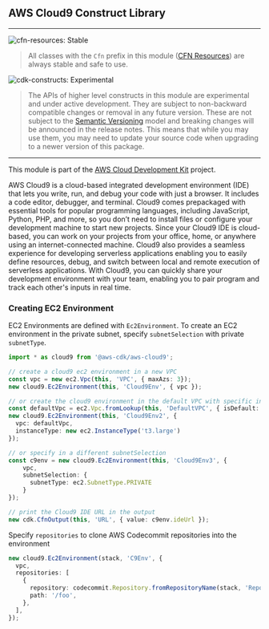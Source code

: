 ## AWS Cloud9 Construct Library
<!--BEGIN STABILITY BANNER-->
---

![cfn-resources: Stable](https://img.shields.io/badge/cfn--resources-stable-success.svg?style=for-the-badge)

> All classes with the `Cfn` prefix in this module ([CFN Resources](https://docs.aws.amazon.com/cdk/latest/guide/constructs.html#constructs_lib)) are always stable and safe to use.

![cdk-constructs: Experimental](https://img.shields.io/badge/cdk--constructs-experimental-important.svg?style=for-the-badge)

> The APIs of higher level constructs in this module are experimental and under active development. They are subject to non-backward compatible changes or removal in any future version. These are not subject to the [Semantic Versioning](https://semver.org/) model and breaking changes will be announced in the release notes. This means that while you may use them, you may need to update your source code when upgrading to a newer version of this package.

---
<!--END STABILITY BANNER-->

This module is part of the [AWS Cloud Development Kit](https://github.com/aws/aws-cdk) project.

AWS Cloud9 is a cloud-based integrated development environment (IDE) that lets you write, run, and debug your code with just a browser. It includes a code editor, debugger, and terminal. Cloud9 comes prepackaged with essential tools for popular programming languages, including JavaScript, Python, PHP, and more, so you don’t need to install files or configure your development machine to start new projects. Since your Cloud9 IDE is cloud-based, you can work on your projects from your office, home, or anywhere using an internet-connected machine. Cloud9 also provides a seamless experience for developing serverless applications enabling you to easily define resources, debug, and switch between local and remote execution of serverless applications. With Cloud9, you can quickly share your development environment with your team, enabling you to pair program and track each other's inputs in real time.


### Creating EC2 Environment

EC2 Environments are defined with `Ec2Environment`. To create an EC2 environment in the private subnet, specify `subnetSelection` with private `subnetType`.


```ts
import * as cloud9 from '@aws-cdk/aws-cloud9';

// create a cloud9 ec2 environment in a new VPC
const vpc = new ec2.Vpc(this, 'VPC', { maxAzs: 3});
new cloud9.Ec2Environment(this, 'Cloud9Env', { vpc });

// or create the cloud9 environment in the default VPC with specific instanceType
const defaultVpc = ec2.Vpc.fromLookup(this, 'DefaultVPC', { isDefault: true });
new cloud9.Ec2Environment(this, 'Cloud9Env2', {
  vpc: defaultVpc,
  instanceType: new ec2.InstanceType('t3.large')
});

// or specify in a different subnetSelection 
const c9env = new cloud9.Ec2Environment(this, 'Cloud9Env3', {
    vpc,
    subnetSelection: {
      subnetType: ec2.SubnetType.PRIVATE
    }
});

// print the Cloud9 IDE URL in the output
new cdk.CfnOutput(this, 'URL', { value: c9env.ideUrl });
```

Specify `repositories` to clone AWS Codecommit repositories into the environment

```ts
new cloud9.Ec2Environment(stack, 'C9Env', {
  vpc,
  repositories: [
    {
      repository: codecommit.Repository.fromRepositoryName(stack, 'Repo', 'foo'),
      path: '/foo',
    },
  ],
});
```
